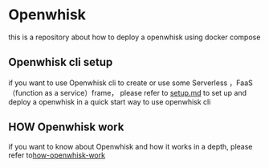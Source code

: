 # Openwhisk
this is a repository about how to deploy a openwhisk using docker compose

## Openwhisk cli setup
if you want to use Openwhisk cli to create or use some Serverless ，FaaS（function as a service）frame， please refer to <a href="https://github.com/TabGuigui/Openwhisk/blob/main/setup.md" target="_blank">setup.md</a> to set up and deploy a openwhisk in a quick start way to use openwhisk cli

## HOW Openwhisk work
if you want to know about Openwhisk and how it works in a depth, please refer to<a href="https://github.com/TabGuigui/Openwhisk/blob/main/how-openwhisk-work.md" target="_blank">how-openwhisk-work</a>
 
